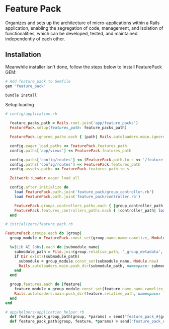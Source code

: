 # Feature Pack
Organizes and sets up the architecture of micro-applications within a Rails application, enabling the segregation of code, management, and isolation of functionalities, which can be developed, tested, and maintained independently of each other.

## Installation
Meanwhile installer isn't done, follow the steps below to install FeaturePack GEM:

```ruby
# Add feature_pack to Gemfile
gem 'feature_pack'
```

```bash
bundle install
```

Setup loading 
```ruby
# config/application.rb

  feature_packs_path = Rails.root.join('app/feature_packs')
  FeaturePack.setup(features_path: feature_packs_path)

  FeaturePack.ignored_paths.each { |path| Rails.autoloaders.main.ignore(Rails.root.join(path)) }

  config.eager_load_paths << FeaturePack.features_path
  config.paths['app/views'] << FeaturePack.features_path

  config.paths['config/routes'] << (FeaturePack.path.to_s << '/feature_pack')
  config.paths['config/routes'] << FeaturePack.features_path
  config.assets.paths << FeaturePack.features_path.to_s

  Zeitwerk::Loader.eager_load_all

  config.after_initialize do
    load FeaturePack.path.join('feature_pack/group_controller.rb')
    load FeaturePack.path.join('feature_pack/controller.rb')

    FeaturePack.groups_controllers_paths.each { |group_controller_path| load group_controller_path }
    FeaturePack.features_controllers_paths.each { |controller_path| load controller_path }
  end
```

```ruby
# initializers/feature_pack.rb

FeaturePack.groups.each do |group|
  group_module = FeaturePack.const_set(group.name.name.camelize, Module.new)

  %w[Lib AI Jobs].each do |submodule_name|
    submodule_path = File.join(group.relative_path, '_group_metadata', submodule_name.downcase)
    if Dir.exist?(submodule_path)
      submodule = group_module.const_set(submodule_name, Module.new)
      Rails.autoloaders.main.push_dir(submodule_path, namespace: submodule)
    end
  end

  group.features.each do |feature|
    feature_module = group_module.const_set(feature.name.name.camelize, Module.new)
    Rails.autoloaders.main.push_dir(feature.relative_path, namespace: feature_module)
  end
end
```

```ruby
# app/helpers/application_helper.rb
  def feature_pack_group_path(group, *params) = send("feature_pack_#{group.name}_path".to_sym, *params)
  def feature_pack_path(group, feature, *params) = send("feature_pack_#{group.name}_#{feature.name}_path".to_sym, *params)
```

